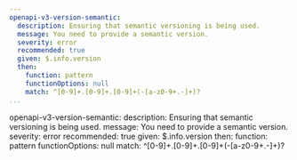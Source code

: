 ```yaml
---
openapi-v3-version-semantic:
  description: Ensuring that semantic versioning is being used.
  message: You need to provide a semantic version.
  severity: error
  recommended: true
  given: $.info.version
  then:
    function: pattern
    functionOptions: null
    match: ^[0-9]+.[0-9]+.[0-9]+(-[a-z0-9+.-]+)?
...
```

openapi-v3-version-semantic:
  description: Ensuring that semantic versioning is being used.
  message: You need to provide a semantic version.
  severity: error
  recommended: true
  given: $.info.version
  then:
    function: pattern
    functionOptions: null
    match: ^[0-9]+.[0-9]+.[0-9]+(-[a-z0-9+.-]+)?
